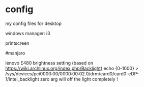 # config
my config files for desktop

windows manager: i3

printscreen

#manjaro

lenovo E480 brightness setting (based on https://wiki.archlinux.org/index.php/Backlight)
echo {0-1000} > /sys/devices/pci0000:00/0000:00:02.0/drm/card0/card0-eDP-1/intel_backlight
zero arg will off the light completely !
